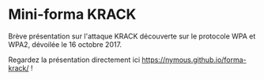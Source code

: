 Mini-forma KRACK
================

Brève présentation sur l'attaque KRACK découverte sur le protocole WPA et WPA2, dévoilée le 16 octobre 2017.

Regardez la présentation directement ici https://nymous.github.io/forma-krack/ !
